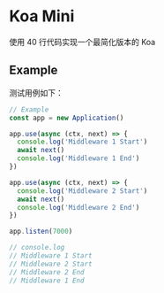 # Koa Mini

使用 40 行代码实现一个最简化版本的 Koa

## Example

测试用例如下：

``` javascript
// Example
const app = new Application()

app.use(async (ctx, next) => {
  console.log('Middleware 1 Start')
  await next()
  console.log('Middleware 1 End')
})

app.use(async (ctx, next) => {
  console.log('Middleware 2 Start')
  await next()
  console.log('Middleware 2 End')
})

app.listen(7000)

// console.log
// Middleware 1 Start
// Middleware 2 Start
// Middleware 2 End
// Middleware 1 End
```
